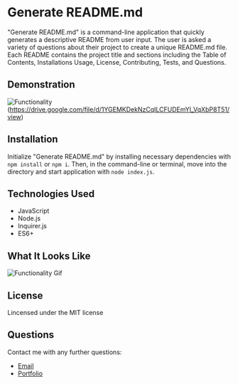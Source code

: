 # Generate README.md
"Generate README.md" is a command-line application that quickly generates a descriptive README from user input. The user is asked a variety of questions about their project to create a unique README.md file. Each README contains the project title and sections including the Table of Contents, Installations Usage, License, Contributing, Tests, and Questions. 


## Demonstration
![Functionality](/assets/functionality.gif)(https://drive.google.com/file/d/1YGEMKDekNzCqILCFUDEmYl_VqXbP8T51/view)

## Installation
Initialize "Generate README.md" by installing necessary dependencies with `npm install` or `npm i`. Then, in the command-line or terminal, move into the directory and start application with `node index.js`.

## Technologies Used
* JavaScript
* Node.js
* Inquirer.js
* ES6+

## What It Looks Like
![Functionality Gif](assets/functionality.gif)

## License 
Lincensed under the MIT license

## Questions
Contact me with any further questions:
- [Email](i.cynthiagarcia@gmail.com) <br>
- [Portfolio](https://caersun.github.io/portfolio/)


  